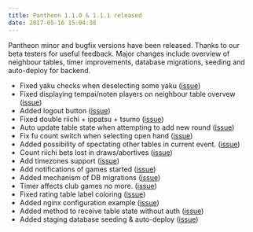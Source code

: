 ```yaml
---
title: Pantheon 1.1.0 & 1.1.1 released
date: 2017-05-16 15:04:38
---
```

Pantheon minor and bugfix versions have been released. Thanks to our beta testers for useful feedback. Major changes include overview of neighbour tables, timer improvements, database migrations, seeding and auto-deploy for backend.

<!-- more -->

- Fixed yaku checks when deselecting some yaku ([issue](https://pantheon.myjetbrains.com/youtrack/issue/TYR-32))
- Fixed displaying tempai/noten players on neighbour table overvew ([issue](https://pantheon.myjetbrains.com/youtrack/issue/TYR-28))
- Added logout button ([issue](https://pantheon.myjetbrains.com/youtrack/issue/TYR-20))
- Fixed double riichi + ippatsu + tsumo ([issue](https://pantheon.myjetbrains.com/youtrack/issue/TYR-22))
- Auto update table state when attempting to add new round ([issue](https://pantheon.myjetbrains.com/youtrack/issue/TYR-24))
- Fix fu count switch when selecting open hand ([issue](https://pantheon.myjetbrains.com/youtrack/issue/TYR-25))
- Added possibility of spectating other tables in current event. ([issue](https://pantheon.myjetbrains.com/youtrack/issue/TYR-23))
- Count riichi bets lost in draws/abortives ([issue](https://pantheon.myjetbrains.com/youtrack/issue/MIMIR-53))
- Add timezones support ([issue](https://pantheon.myjetbrains.com/youtrack/issue/MIMIR-51))
- Add notifications of games started ([issue](https://pantheon.myjetbrains.com/youtrack/issue/MIMIR-54))
- Added mechanism of DB migrations ([issue](https://pantheon.myjetbrains.com/youtrack/issue/MIMIR-34))
- Timer affects club games no more. ([issue](https://pantheon.myjetbrains.com/youtrack/issue/MIMIR-44))
- Fixed rating table label coloring ([issue](https://pantheon.myjetbrains.com/youtrack/issue/MIMIR-45))
- Added nginx configuration example ([issue](https://pantheon.myjetbrains.com/youtrack/issue/MIMIR-35))
- Added method to receive table state without auth ([issue](https://pantheon.myjetbrains.com/youtrack/issue/MIMIR-46))
- Added staging database seeding & auto-deploy ([issue](https://pantheon.myjetbrains.com/youtrack/issue/MIMIR-47))

